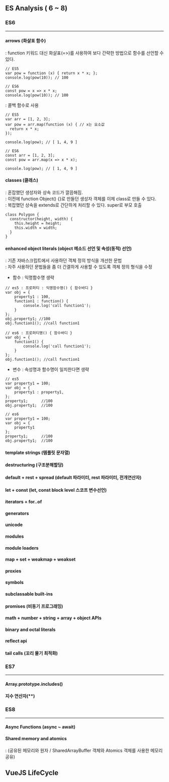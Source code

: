 ## ES Analysis ( 6 ~ 8)

### ES6
---
#### arrows (화살표 함수)
: function 키워드 대신 화살표(=>)를 사용하여 보다 간략한 방법으로 함수를 선언할 수 있다.
~~~~
// ES5
var pow = function (x) { return x * x; };
console.log(pow(10)); // 100
~~~~
~~~~
// ES6
const pow = x => x * x;
console.log(pow(10)); // 100
~~~~


: 콜백 함수로 사용
~~~~
// ES5
var arr = [1, 2, 3];
var pow = arr.map(function (x) { // x는 요소값
  return x * x;
});

console.log(pow); // [ 1, 4, 9 ]
~~~~
~~~~
// ES6
const arr = [1, 2, 3];
const pow = arr.map(x => x * x);

console.log(pow); // [ 1, 4, 9 ]
~~~~


#### classes (클래스)
: 혼잡했던 생성자와 상속 코드가 깔끔해짐.  
: 이전에 function Object() {}로 만들던 생성자 객체를 이제 class로 만들 수 있다.   
: 복잡했던 상속을 extends로 간단하게 처리할 수 있다. super로 부모 호출  
~~~~
class Polygon {
  constructor(height, width) {
    this.height = height;
    this.width = width;
  }
}
~~~~

#### enhanced object literals (object 메소드 선언 및 속성(동적) 선언)
: 기존 자바스크립트에서 사용하던 객체 정의 방식을 개선한 문법  
: 자주 사용하던 문법들을 좀 더 간결하게 사용할 수 있도록 객체 정의 형식을 수정  
- 함수
: 익명함수명 생략
~~~~
// es5 : 프로퍼티 : 익명함수명() { 함수바디 }
var obj = {
	property1 : 100,
    function1 : function() {
    	console.log('call function1');
    }
};
obj.property1; //100
obj.function1(); //call function1
~~~~
~~~~
// es6 : 프로퍼티명() { 함수바디 }
var obj = {
    function1() {
    	console.log('call function1');
    }
};
obj.function1(); //call function1
~~~~


- 변수
: 속성명과 함수명이 일치한다면 생략
~~~~
// es5
var property1 = 100;
var obj = {
	property1 : property1,
};
property1; 		//100
obj.property1; 	//100
~~~~
~~~~
// es6
var property1 = 100;
var obj = {
	property1
};
property1; 		//100
obj.property1; 	//100
~~~~

#### template strings (템플릿 문자열)


#### destructuring (구조분해할당)


#### default + rest + spread (default 파라미터, rest 파라미터, 전개연산자)


#### let + const (let, const block level 스코프 변수선언)


#### iterators + for..of


#### generators


#### unicode


#### modules


#### module loaders


#### map + set + weakmap + weakset


#### proxies


#### symbols


#### subclassable built-ins


#### promises (비동기 프로그래밍)


#### math + number + string + array + object APIs


#### binary and octal literals


#### reflect api


#### tail calls (꼬리 물기 최적화)






### ES7
---
#### Array.prototype.includes()
#### 지수 연산자(**) 




### ES8
---
#### Async Functions (async ~ await)
#### Shared memory and atomics 
: (공유된 메모리와 원자 / SharedArrayBuffer 객체와 Atomics 객체를 사용한 메모리 공유)




## VueJS LifeCycle
